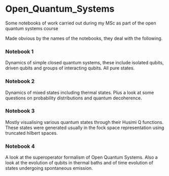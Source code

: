 # Open_Quantum_Systems
Some notebooks of work carried out during my MSc as part of the open quantum systems course

Made obvious by the names of the notebooks, they deal with the following.
### Notebook 1
Dynamics of simple closed quantum systems, these include isolated qubits, driven qubits and groups of interacting qubits. All pure states.
### Notebook 2
Dynamics of mixed states including thermal states. Plus a look at some questions on probability distributions and quantum decoherence.
### Notebook 3
Mostly visualising various quantum states through their Husimi Q functions. These states were generated usually in the fock space representation using truncated hilbert spaces.
### Notebook 4
A look at the superoperator formalism of Open Quantum Systems. Also a look at the evolution of qubits in thermal baths and of time evolution of states undergoing spontaneous emission.
